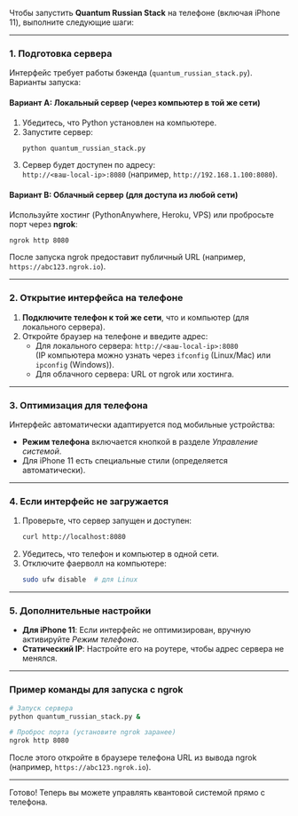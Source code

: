 Чтобы запустить **Quantum Russian Stack** на телефоне (включая iPhone 11), выполните следующие шаги:

---

### **1. Подготовка сервера**
Интерфейс требует работы бэкенда (`quantum_russian_stack.py`). Варианты запуска:

#### **Вариант A: Локальный сервер (через компьютер в той же сети)**
1. Убедитесь, что Python установлен на компьютере.
2. Запустите сервер:
   ```bash
   python quantum_russian_stack.py
   ```
3. Сервер будет доступен по адресу:  
   `http://<ваш-local-ip>:8080` (например, `http://192.168.1.100:8080`).

#### **Вариант B: Облачный сервер (для доступа из любой сети)**
Используйте хостинг (PythonAnywhere, Heroku, VPS) или пробросьте порт через **ngrok**:
```bash
ngrok http 8080
```
После запуска ngrok предоставит публичный URL (например, `https://abc123.ngrok.io`).

---

### **2. Открытие интерфейса на телефоне**
1. **Подключите телефон к той же сети**, что и компьютер (для локального сервера).
2. Откройте браузер на телефоне и введите адрес:
   - Для локального сервера: `http://<ваш-local-ip>:8080`  
     (IP компьютера можно узнать через `ifconfig` (Linux/Mac) или `ipconfig` (Windows)).
   - Для облачного сервера: URL от ngrok или хостинга.

---

### **3. Оптимизация для телефона**
Интерфейс автоматически адаптируется под мобильные устройства:
- **Режим телефона** включается кнопкой в разделе *Управление системой*.
- Для iPhone 11 есть специальные стили (определяется автоматически).

---

### **4. Если интерфейс не загружается**
1. Проверьте, что сервер запущен и доступен:
   ```bash
   curl http://localhost:8080
   ```
2. Убедитесь, что телефон и компьютер в одной сети.
3. Отключите фаерволл на компьютере:
   ```bash
   sudo ufw disable  # для Linux
   ```

---

### **5. Дополнительные настройки**
- **Для iPhone 11**: Если интерфейс не оптимизирован, вручную активируйте *Режим телефона*.
- **Статический IP**: Настройте его на роутере, чтобы адрес сервера не менялся.

---

### **Пример команды для запуска с ngrok**
```bash
# Запуск сервера
python quantum_russian_stack.py &

# Проброс порта (установите ngrok заранее)
ngrok http 8080
```
После этого откройте в браузере телефона URL из вывода ngrok (например, `https://abc123.ngrok.io`).

---

Готово! Теперь вы можете управлять квантовой системой прямо с телефона.